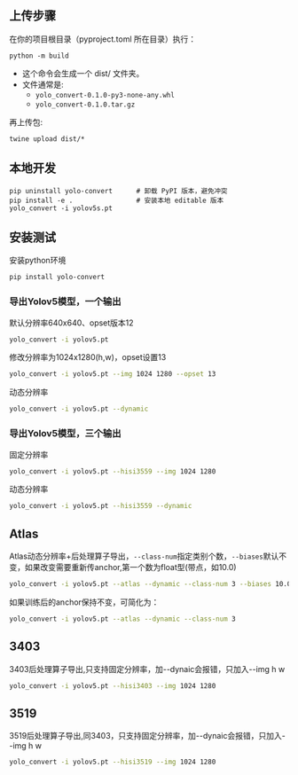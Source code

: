 ## 上传步骤
在你的项目根目录（pyproject.toml 所在目录）执行：
```
python -m build
```
- 这个命令会生成一个 dist/ 文件夹。
- 文件通常是:
  - `yolo_convert-0.1.0-py3-none-any.whl`
  - `yolo_convert-0.1.0.tar.gz`

再上传包:
```
twine upload dist/*
```

## 本地开发
```
pip uninstall yolo-convert      # 卸载 PyPI 版本，避免冲突
pip install -e .                # 安装本地 editable 版本
yolo_convert -i yolov5s.pt
```
## 安装测试
安装python环境

```bash
pip install yolo-convert
```

### 导出Yolov5模型，一个输出
默认分辨率640x640、opset版本12

```bash
yolo_convert -i yolov5.pt
```

修改分辨率为1024x1280(h,w)，opset设置13

```bash
yolo_convert -i yolov5.pt --img 1024 1280 --opset 13
```

动态分辨率

```bash
yolo_convert -i yolov5.pt --dynamic 
```

### 导出Yolov5模型，三个输出
固定分辨率

```bash
yolo_convert -i yolov5.pt --hisi3559 --img 1024 1280
```
动态分辨率

```bash
yolo_convert -i yolov5.pt --hisi3559 --dynamic
```

## Atlas

Atlas动态分辨率+后处理算子导出，`--class-num`指定类别个数，`--biases`默认不变，如果改变需要重新传anchor,第一个数为float型(带点，如10.0)

```bash
yolo_convert -i yolov5.pt --atlas --dynamic --class-num 3 --biases 10.0 13 16 30 33 23 30 61 62 45 59 119 116 90 156 198 373 326
```

如果训练后的anchor保持不变，可简化为：

```bash
yolo_convert -i yolov5.pt --atlas --dynamic --class-num 3
```

## 3403
3403后处理算子导出,只支持固定分辨率，加--dynaic会报错，只加入--img h w

```bash
yolo_convert -i yolov5.pt --hisi3403 --img 1024 1280
```

## 3519
3519后处理算子导出,同3403，只支持固定分辨率，加--dynaic会报错，只加入--img h w

```bash
yolo_convert -i yolov5.pt --hisi3519 --img 1024 1280

```
